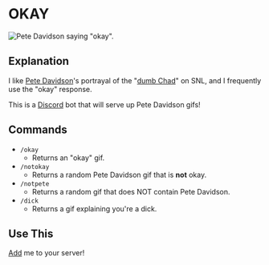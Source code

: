 # OKAY

![Pete Davidson saying "okay".](https://media.giphy.com/media/xT9IgrlyzJlE6ljtS0/giphy.gif)

## Explanation

I like [Pete Davidson](https://en.wikipedia.org/wiki/Pete_Davidson)'s portrayal of the "[dumb Chad](https://www.youtube.com/watch?v=fF6gExZu-2M)" on SNL, and I frequently use the "okay" response.

This is a [Discord](https://discordapp.com/) bot that will serve up Pete Davidson gifs!

## Commands

* `/okay`
  * Returns an "okay" gif.
* `/notokay`
  * Returns a random Pete Davidson gif that is **not** okay.
* `/notpete`
  * Returns a random gif that does NOT contain Pete Davidson.
* `/dick`
  * Returns a gif explaining you're a dick.

## Use This

[Add](https://discordapp.com/api/oauth2/authorize?client_id=578782942864605205&permissions=22592&scope=bot) me to your server!